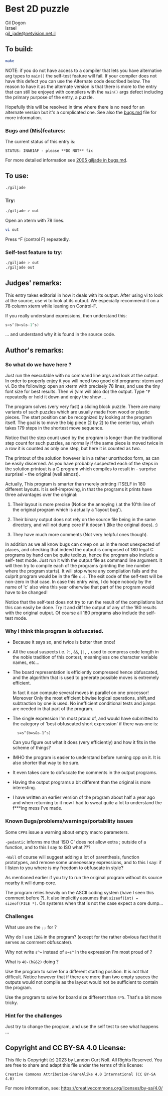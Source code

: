 # Best 2D puzzle

Gil Dogon\
Israel\
<gil_jade@netvision.net.il>


## To build:

```sh
make
```

NOTE: if you do not have access to a compiler that lets you have alternative arg
types to `main()` the self-test feature will fail. If your compiler does not
have this defect you can use the Alternate code described below. The reason to
have it as the alternate version is that there is more to the entry that can
still be enjoyed with compilers with the `main()` args defect including the
primary purpose of the entry, a puzzle.

Hopefully this will be resolved in time where there is no need for an alternate
version but it's a complicated one. See also the [bugs.md](/bugs.md) file for
more information.


### Bugs and (Mis)features:

The current status of this entry is:

```
STATUS: INABIAF - please **DO NOT** fix
```

For more detailed information see [2005 giljade in bugs.md](/bugs.md#2005-giljade).


## To use:

```sh
./giljade
```


### Try:

```sh
./giljade > out
```
Open an xterm with 78 lines.

```sh
vi out
```

Press ^F (control F) repeatedly.


### Self-test feature to try:

```sh
./giljade > out
./giljade out
```


## Judges' remarks:

This entry takes editorial in how it deals with its output.  After using
vi to look at the source, use vi to look at its output.   We especially
recommend it on a 78 column xterm while leaning on Control-F.

If you really understand expressions, then understand this:

```c
s=s^(b=s&s-1^s)
```

... and understand why it is found in the source code.


## Author's remarks:

### So what do we have here ?

Just run the executable with no command line args and look at the output. In
order to properly enjoy it you will need two good old programs: xterm and vi.
Do the following: open an xterm with precisely 78 lines, and use the tiny font
size for best results. Then vi (vim will also do) the output. Type `^F`
repeatedly or hold it down and enjoy the show ...

The program solves (very very fast) a sliding block puzzle. There are many
variants of such puzzles which are usually made from wood or plastic pieces.
The start position can be recognized by looking at the program itself. The
goal is to move the big piece (2 by 2) to the center top, which takes 179
steps in the shortest move sequence.

Notice that the step count used by the program is longer than the traditional
step count for such puzzles, as normally if the same piece is moved twice in a
row it is counted as only one step, but here it is counted as two.

The printout of the solution however is in a rather unorthodox form, as can be
easily discerned. As you have probably suspected each of the steps in the
solution printout is a C program which compiles to result in - surprise
surprise! - the original (well almost).

Actually, This program is smarter than merely printing ITSELF in 180 different
layouts. It is self-improving, in that the programs it prints have three
advantages over the original:

1. Their layout is more precise (Notice the annoying \ at the 10'th line of
the original program which is actually a 'layout bug').

2. Their binary output does not rely on the source file being in the same
directory, and will not dump core if it doesn't (like the original does).  :)

3. They have much more comments (Not very helpful ones though).

In addition as we all know bugs can creep on us in the most unexpected of
places, and checking that indeed the output is composed of 180 legal C
programs by hand can be quite tedious, hence the program also include a self-
test mode. Just run it with the output file as command line argument. It will
then try to compile each of the programs (printing the line number where the
program starts). It will stop where any compilation fails and the culprit
program would be in the file `c.c`. The exit code of the self-test will be
non-zero in that case. In case this entry wins, I do hope nobody by the name
of 'c' also wins this year otherwise that part of the program would have to be
changed!

Notice that the self-test does not try to run the result of the compilations
but this can easily be done. Try it and diff the output of any of the 180
results with the original output. Of course all 180 programs also include the
self-test mode.

### Why I think this program is obfuscated.

* Because it says so, and twice is better than once!
* All the usual suspects i.e. `?:`, `&&`, `||`, `,` used to compress code
length in the noble tradition of this contest, meaningless one character
variable names, etc...
* The board representation is efficiently compressed hence obfuscated, and
the algorithm that is used to generate possible moves is extremely efficient.

    In fact it can compute several moves in parallel on one processor! Moreover
    Only the most efficient bitwise logical operations, shift,and subtraction by
    one is used. No inefficient conditional tests and jumps are needed in that
    part of the program.
* The single expression I'm most proud of, and would have submitted to the
category of 'best obfuscated short expression' if there was one is:

        s=s^(b=s&s-1^s)

    Can you figure out what it does (very efficiently) and how it fits in the
    scheme of things?

* IMHO the program is easier to understand before running cpp on it. It is also
shorter that way to be sure.
* It even takes care to obfuscate the comments in the output programs.
* Having the output programs a bit different than the original is more
interesting.
* I have written an earlier version of the program about half a year ago and
when returning to it now I had to sweat quite a lot to understand the f\*\*\*ing
mess I've made.

### Known Bugs/problems/warnings/portability issues

Some `CPP`s issue a warning about empty macro parameters.

`-pedantic` informs me that 'ISO C' does not allow extra ; outside of a
function, and to this I say to ISO what ???

`-Wall` of course will suggest adding a lot of parenthesis, function prototypes,
and remove some unnecessary expressions, and to this I say: if I listen to you
where is my freedom to obfuscate in style?

As mentioned earlier if you try to run the original program without its source
nearby it will dump core.

The program relies heavily on the ASCII coding system (have I seen this
comment before ?). It also implicitly assumes that `sizeof(int) = sizeof(FILE
*)`. On systems when that is not the case expect a core dump...

### Challenges

What use are the `;;` for ?

Why do I use `126&` in the program? (except for the rather obvious fact that it
serves as comment obfuscater).

Why not write `s^=` instead of `s=s^` In the expression I'm most proud of ?

What is `40-(h&62)` doing ?

Use the program to solve for a different starting position. It is not that
difficult. Notice however that if there are more than two empty spaces the
outputs would not compile as the layout would not be sufficient to contain the
program.

Use the program to solve for board size different than `4*5`. That's a bit more
tricky.

### Hint for the challenges

Just try to change the program, and use the self test to see what happens ...


## Copyright and CC BY-SA 4.0 License:

This file is Copyright (c) 2023 by Landon Curt Noll.  All Rights Reserved.
You are free to share and adapt this file under the terms of this license:

    Creative Commons Attribution-ShareAlike 4.0 International (CC BY-SA 4.0)

For more information, see: https://creativecommons.org/licenses/by-sa/4.0/
